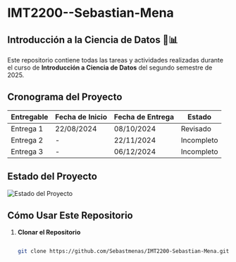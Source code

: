 # IMT2200--Sebastian-Mena


## Introducción a la Ciencia de Datos 🧪📊

Este repositorio contiene todas las tareas y actividades realizadas durante el curso de **Introducción a Ciencia de Datos** del segundo semestre de 2025.


## Cronograma del Proyecto

| Entregable    | Fecha de Inicio | Fecha de Entrega | Estado     |
|---------------|------------------|------------------|------------|
| Entrega 1     | 22/08/2024       | 08/10/2024       | Revisado   |
| Entrega 2     | -                | 22/11/2024       | Incompleto |
| Entrega 3     | -                | 06/12/2024       | Incompleto |

## Estado del Proyecto

![Estado del Proyecto](https://img.shields.io/badge/Estado-Incompleto-brightgreen)


## Cómo Usar Este Repositorio

1. **Clonar el Repositorio**
   ```bash

   git clone https://github.com/Sebastmenas/IMT2200-Sebastian-Mena.git

